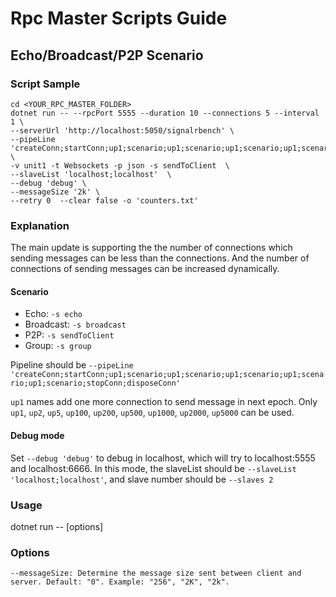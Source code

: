 # Rpc Master Scripts Guide

## Echo/Broadcast/P2P Scenario

### Script Sample
```
cd <YOUR_RPC_MASTER_FOLDER>
dotnet run -- --rpcPort 5555 --duration 10 --connections 5 --interval 1 \
--serverUrl 'http://localhost:5050/signalrbench' \
--pipeLine 'createConn;startConn;up1;scenario;up1;scenario;up1;scenario;up1;scenario;up1;scenario;stopConn;disposeConn' \
-v unit1 -t Websockets -p json -s sendToClient  \
--slaveList 'localhost;localhost'  \
--debug 'debug' \
--messageSize '2k' \
--retry 0  --clear false -o 'counters.txt'
```

### Explanation

The main update is supporting the the number of connections which sending messages can be less than the connections. And the number of connections of sending messages can be increased dynamically.

#### Scenario
* Echo: ` -s echo `
* Broadcast: ` -s broadcast `
* P2P: ` -s sendToClient `
* Group: `-s group`

Pipeline should be `--pipeLine 'createConn;startConn;up1;scenario;up1;scenario;up1;scenario;up1;scenario;up1;scenario;stopConn;disposeConn'`

`up1` names add one more connection to send message in next epoch.
Only `up1`, `up2`, `up5`, `up100`, `up200`, `up500`, `up1000`, `up2000`, `up5000` can be used.


#### Debug mode
Set `--debug 'debug'` to debug in localhost, which will try to localhost:5555 and localhost:6666.
In this mode, the slaveList should be `--slaveList 'localhost;localhost'`, and slave number should be `--slaves 2`


### Usage
dotnet run -- [options]

### Options
```
--messageSize: Determine the message size sent between client and server. Default: "0". Example: "256", "2K", "2k".

```